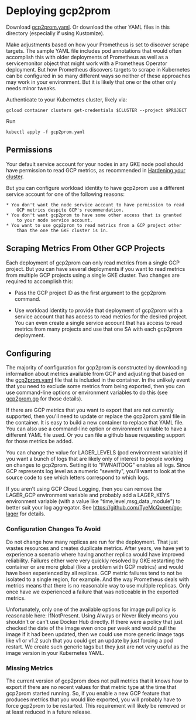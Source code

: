 # Deploying gcp2prom

Download [gcp2prom.yaml](gcp2prom.yaml).  Or download the other
YAML files in this directory (especially if using Kustomize).

Make adjustments based on how your Prometheus is set to discover scrape
targets.  The sample YAML file includes pod annotations that would often
accomplish this with older deployments of Prometheus as well as a
servicemonitor object that might work with a Prometheus Operator
deployment.  But how Prometheus discovers targets to scrape in Kubernetes
can be configured in so many different ways so neither of these approaches
may work in your environment.  But it is likely that one or the other only
needs minor tweaks.

Authenticate to your Kubernetes cluster, likely via:

    gcloud container clusters get-credentials $CLUSTER --project $PROJECT

Run

    kubectl apply -f gcp2prom.yaml

## Permissions

Your default service account for your nodes in any GKE node pool should have
permission to read GCP metrics, as recommended in [Hardening your cluster](
https://cloud.google.com/kubernetes-engine/docs/how-to/hardening-your-cluster#use_least_privilege_sa).

But you can configure workload identity to have gcp2prom use a different
service account for one of the following reasons:

    * You don't want the node service account to have permission to read
        GCP metrics despite GCP's recommendation.
    * You don't want gcp2prom to have some other access that is granted
        to your node service account.
    * You want to use gcp2prom to read metrics from a GCP project other
        than the one the GKE cluster is in.

## Scraping Metrics From Other GCP Projects

Each deployment of gcp2prom can only read metrics from a single GCP project.
But you can have several deployments if you want to read metrics from
multiple GCP projects using a single GKE cluster.  Two changes are required
to accomplish this:

* Pass the GCP project ID as the first argument to the gcp2prom command.

* Use workload identity to provide that deployment of gcp2prom with a
    service account that has access to read metrics for the desired project.
    You can even create a single service account that has access to read
    metrics from many projects and use that one SA with each gcp2prom
    deployment.

## Configuring

The majority of configuration for gcp2prom is constructed by downloading
information about metrics available from GCP and adjusting that based on
the [gcp2prom.yaml](/gcp2prom.yaml) file that is included in the container.
In the unlikely event that you need to exclude some metrics from being
exported, then you can use command-line options or environment variables to
do this (see [gcp2prom.go](/cmd/gcp2prom/gcp2prom.go) for those details).

If there are GCP metrics that you want to export that are not currently
supported, then you'll need to update or replace the gcp2prom.yaml file
in the container.  It is easy to build a new container to replace that
YAML file.  You can also use a command-line option or environment
variable to have a different YAML file used.  Or you can file a github
Issue requesting support for those metrics be added.

You can change the value for LAGER_LEVELS (pod environment variable)
if you want a bunch of logs that are likely only of interest to people
working on changes to gcp2prom.  Setting it to "FWNAITDOG" enables all
logs.  Since GCP represents log level as a numeric "severity", you'll
want to look at the source code to see which letters correspond to
which logs.

If you aren't using GCP Cloud Logging, then you can remove the LAGER_GCP
environment variable and probably add a LAGER_KEYS environment variable
(with a value like "time,level,msg,data,,module") to better suit your log
aggregator.  See https://github.com/TyeMcQueen/go-lager for details.

### Configuration Changes To Avoid

Do not change how many replicas are run for the deployment.  That just
wastes resources and creates duplicate metrics.  After years, we have yet
to experience a scenario where having another replica would have improved
reliability.  Failures either were very quickly resolved by GKE restarting
the container or are more global (like a problem with GCP metrics) and
would have been experienced by all replicas.  GCP metric failures tend to
not be isolated to a single region, for example.  And the way Prometheus
deals with metrics means that there is no reasonable way to use multiple
replicas.  Only once have we experienced a failure that was noticeable
in the exported metrics.

Unfortunately, only one of the available options for image pull policy
is reasonable here: IfNotPresent.  Using Always or Never likely means
you shouldn't or can't use Docker Hub directly.  If there were a policy
that just checked the date of the image even once per week and would
pull the image if it had been updated, then we could use more generic
image tags like v1 or v1.2 such that you could get an update by just
forcing a pod restart.  We create such generic tags but they just are
not very useful as the image version in your Kubernetes YAML.

### Missing Metrics

The current version of gcp2prom does not pull metrics that it knows how
to export if there are no recent values for that metric type at the time
that gcp2prom started running.  So, if you enable a new GCP feature that
produces metrics that you would like exported, you will probably have to
force gcp2prom to be restarted.  This requirement will likely be removed
or at least reduced in a future release.
